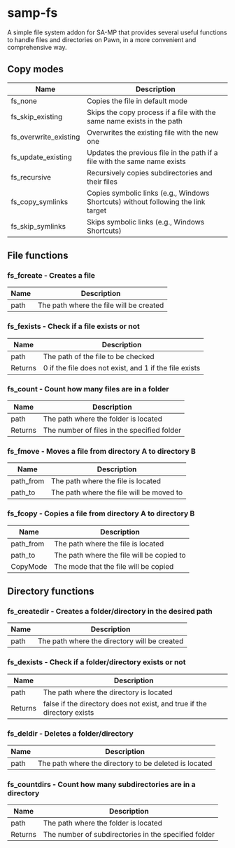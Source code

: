 # samp-fs
A simple file system addon for SA-MP that provides several useful functions to handle files and directories on Pawn, in a more convenient and comprehensive way.

## Copy modes

| Name                  | Description                                                    |
| --------------------- | -------------------------------------------------------------- |
| fs_none               | Copies the file in default mode                                |
| fs_skip_existing      | Skips the copy process if a file with the same name exists in the path |
| fs_overwrite_existing  | Overwrites the existing file with the new one                  |
| fs_update_existing    | Updates the previous file in the path if a file with the same name exists |
| fs_recursive          | Recursively copies subdirectories and their files             |
| fs_copy_symlinks      | Copies symbolic links (e.g., Windows Shortcuts) without following the link target |
| fs_skip_symlinks       | Skips symbolic links (e.g., Windows Shortcuts)                 |

## File functions

### fs_fcreate - Creates a file

| Name       | Description                         |
| ---------- | ----------------------------------- |
| path       | The path where the file will be created  |

### fs_fexists - Check if a file exists or not

| Name       | Description                         |
| ---------- | ----------------------------------- |
| path       | The path of the file to be checked   |
| Returns    | 0 if the file does not exist, and 1 if the file exists |

### fs_count - Count how many files are in a folder

| Name       | Description                         |
| ---------- | ----------------------------------- |
| path       | The path where the folder is located |
| Returns    | The number of files in the specified folder |

### fs_fmove - Moves a file from directory A to directory B

| Name       | Description                         |
| ---------- | ----------------------------------- |
| path_from  | The path where the file is located   |
| path_to    | The path where the file will be moved to |

### fs_fcopy - Copies a file from directory A to directory B

| Name       | Description                         |
| ---------- | ----------------------------------- |
| path_from  | The path where the file is located   |
| path_to    | The path where the file will be copied to |
| CopyMode   | The mode that the file will be copied  |

## Directory functions

### fs_createdir - Creates a folder/directory in the desired path

| Name       | Description                         |
| ---------- | ----------------------------------- |
| path       | The path where the directory will be created  |

### fs_dexists - Check if a folder/directory exists or not

| Name       | Description                         |
| ---------- | ----------------------------------- |
| path       | The path where the directory is located   |
| Returns    | false if the directory does not exist, and true if the directory exists |

### fs_deldir - Deletes a folder/directory

| Name       | Description                         |
| ---------- | ----------------------------------- |
| path       | The path where the directory to be deleted is located  |

### fs_countdirs - Count how many subdirectories are in a directory

| Name       | Description                         |
| ---------- | ----------------------------------- |
| path       | The path where the folder is located |
| Returns    | The number of subdirectories in the specified folder |

